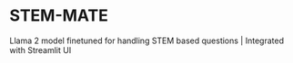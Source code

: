 # STEM-MATE
Llama 2 model finetuned for handling STEM based questions | Integrated with Streamlit UI
